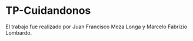 # TP-Cuidandonos
El trabajo fue realizado por Juan Francisco Meza Longa y Marcelo Fabrizio Lombardo.

